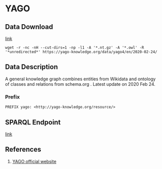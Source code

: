 # YAGO

## Data Download

[link](https://yago-knowledge.org/downloads/yago-4)

```text
wget -r -nc -nH --cut-dirs=1 -np -l1 -A '*.nt.gz' -A '*.owl' -R '*unredirected*' https://yago-knowledge.org/data/yago4/en/2020-02-24/
```

## Data Description

A general knowledge graph combines entities from Wikidata and ontology of classes and relations from schema.org . Latest update on 2020 Feb 24.

### Prefix

```text
PREFIX yago: <http://yago-knowledge.org/resource/>
```

## SPARQL Endpoint

[link](https://yago-knowledge.org/sparql)

## References

1. [YAGO official website](https://yago-knowledge.org/)

